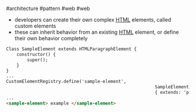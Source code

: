 #architecture #pattern #web #web 

- developers can create their own complex [HTML](/HTML) elements, called custom elements
- these can inherit behavior from an existing [HTML](/HTML) element, or define their own behavior completely

```html
Class SampleElement extends HTMLParagraphElement {
	constructor() {
		super();
	}
}
...
CustomElementRegistry.define('sample-element',
														 SampleElement,
								 						 { extends: 'p' });
...
<sample-element> example </sample-element>
```